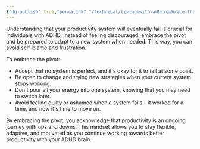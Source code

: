 ```yaml
---
{"dg-publish":true,"permalink":"/technical/living-with-adhd/embrace-the-pivot/","noteIcon":"Psycho","created":"2023-04-10T12:45:12.396+02:00","updated":"2023-04-10T23:54:18.262+02:00"}
---
```


Understanding that your productivity system will eventually fail is crucial for individuals with ADHD. Instead of feeling discouraged, embrace the pivot and be prepared to adapt to a new system when needed. This way, you can avoid self-blame and frustration.

To embrace the pivot:

- Accept that no system is perfect, and it's okay for it to fail at some point.
- Be open to change and trying new strategies when your current system stops working.
- Don't pour all your energy into one system, knowing that you may need to switch later.
- Avoid feeling guilty or ashamed when a system fails – it worked for a time, and now it's time to move on.

By embracing the pivot, you acknowledge that productivity is an ongoing journey with ups and downs. This mindset allows you to stay flexible, adaptive, and motivated as you continue working towards better productivity with your ADHD brain.